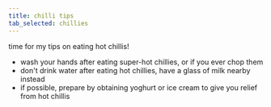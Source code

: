 ```yaml
---
title: chilli tips
tab_selected: chillies
---
```

time for my tips on eating hot chillis!
* wash your hands after eating super-hot chillies, or if you ever chop them
* don't drink water after eating hot chillies, have a glass of milk nearby instead
* if possible, prepare by obtaining yoghurt or ice cream to give you relief from hot chillis
